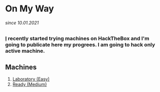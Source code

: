 # On My Way
###### since 10.01.2021

### [I](https://www.hackthebox.eu/home/users/profile/480331) recently started trying machines on HackTheBox and I'm going to publicate here my progrees. I am going to hack only active machine.

## Machines

1. [Laboratory (Easy)](https://github.com/Pash3nlee/HackTheBox/blob/main/Medium/Laboratory.md)
2. [Ready (Medium)](https://github.com/Pash3nlee/HackTheBox/blob/main/Medium/Ready.md)



